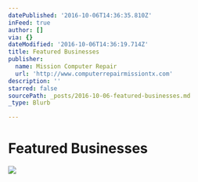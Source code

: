 ```yaml
---
datePublished: '2016-10-06T14:36:35.810Z'
inFeed: true
author: []
via: {}
dateModified: '2016-10-06T14:36:19.714Z'
title: Featured Businesses
publisher:
  name: Mission Computer Repair
  url: 'http://www.computerrepairmissiontx.com'
description: ''
starred: false
sourcePath: _posts/2016-10-06-featured-businesses.md
_type: Blurb

---
```

# Featured Businesses
![](https://the-grid-user-content.s3-us-west-2.amazonaws.com/9c176dd4-1f27-4f61-ba9b-a7d3b85f1e3d.png)
